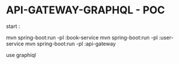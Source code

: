 # API-GATEWAY-GRAPHQL - POC


start  :

mvn spring-boot:run -pl :book-service
mvn spring-boot:run -pl :user-service
mvn spring-boot:run -pl :api-gateway


use graphiql



